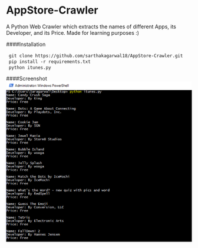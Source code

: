 # AppStore-Crawler
A Python Web Crawler which extracts the names of different Apps, its Developer, and its Price.
Made for learning purposes :)

####Installation
    
     git clone https://github.com/sarthakagarwal18/AppStore-Crawler.git
     pip install -r requirements.txt
     python itunes.py

####Screenshot
![](/Screenshot.png?raw=true)
